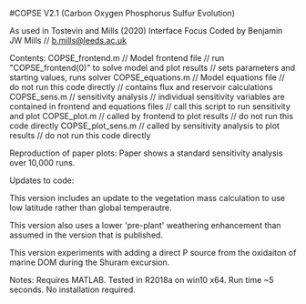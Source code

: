 #COPSE V2.1 (Carbon Oxygen Phosphorus Sulfur Evolution)

As used in Tostevin and Mills (2020) Interface Focus
Coded by Benjamin JW Mills // b.mills@leeds.ac.uk

Contents:
COPSE_frontend.m // Model frontend file // run "COPSE_frontend(0)" to solve model and plot results // sets parameters and starting values, runs solver
COPSE_equations.m // Model equations file // do not run this code directly // contains flux and reservoir calculations
COPSE_sens.m // sensitivity analysis // individual sensitivity variables are contained in frontend and equations files // call this script to run sensitivity and plot
COPSE_plot.m // called by frontend to plot results // do not run this code directly
COPSE_plot_sens.m // called by sensitivity analysis to plot results // do not run this code directly

Reproduction of paper plots:
Paper shows a standard sensitivity analysis over 10,000 runs. 

Updates to code:

This version includes an update to the vegetation mass calculation to use low latitude rather than global temperautre.

This version also uses a lower 'pre-plant' weathering enhancement than assumed in the version that is published.

This version experiments with adding a direct P source from the oxidaiton of marine DOM during the Shuram excursion.


Notes:
Requires MATLAB. Tested in R2018a on win10 x64. Run time ~5 seconds. No installation required.
